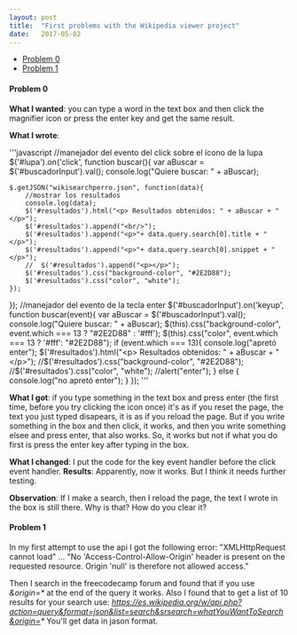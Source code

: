 ```yaml
---
layout: post
title:  "First problems with the Wikipedia viewer project"
date:   2017-05-02
---
```

<ul>
	<li><a href="#prob0">Problem 0</a></li>
	<li><a href="#prob1">Problem 1</a></li>
</ul>


<h4 id="prob0">Problem 0</h4>

**What I wanted**: you can type a word in the text box and then click the magnifier icon or press the enter key and get the same result.

**What I wrote**: 

'''javascript
//manejador del evento del click sobre el ícono de la lupa
$('#lupa').on('click', function buscar(){
	var aBuscar = $('#buscadorInput').val();
	console.log("Quiere buscar: " + aBuscar);

	$.getJSON("wikisearchperro.json", function(data){
		//mostrar los resultados
		console.log(data);
		$('#resultados').html("<p> Resultados obtenidos: " + aBuscar + "</p>");
		$('#resultados').append("<br/>");
		$('#resultados').append("<p>"+ data.query.search[0].title + "</p>");
		$('#resultados').append("<p>"+ data.query.search[0].snippet + "</p>");
		//	$('#resultados').append("<p></p>");
		$('#resultados').css("background-color", "#2E2D88");
		$('#resultados').css("color", "white");
	});
});
//manejador del evento de la tecla enter
$('#buscadorInput').on('keyup', function buscar(event){
		var aBuscar = $('#buscadorInput').val();
		console.log("Quiere buscar: " + aBuscar);
		$(this).css("background-color", event.which === 13 ? "#2E2D88" : '#fff');
		$(this).css("color", event.which === 13 ? '#fff': "#2E2D88");
		if (event.which === 13){
			console.log("apretó enter");
			$('#resultados').html("<p> Resultados obtenidos: " + aBuscar + "</p>");
			//$('#resultados').css("background-color", "#2E2D88");
			//$('#resultados').css("color", "white");
			//alert("enter");
		} else {
			console.log("no apretó enter");
		}
});
'''

**What I got**: if you type something in the text box and press enter (the first time, before you try clicking the icon once) it's as if you reset the page, the text you just typed disapears, it is as if you reload the page. But if you write something in the box and then click, it works, and then you write something elsee and press enter, that also works. So, it works but not if what you do first is press the enter key after typing in the box.

**What I changed**: I put the code for the key event handler before the click event handler.
**Results**: Apparently, now it works. But I think it needs further testing.

**Observation**: If I make a search, then I reload the page, the text I wrote in the box is still there. Why is that? How do you clear it?

<h4 id="prob1">Problem 1</h4>

In my first attempt to use the api I got the following error:
"XMLHttpRequest cannot load" ...
"No 'Access-Control-Allow-Origin' header is present on the requested resource. Origin 'null' is therefore not allowed access."

Then I search in the freecodecamp forum and found that if you use _&origin=*_ at the end of the query it works.
Also I found that to get a list of 10 results for your search use: _https://es.wikipedia.org/w/api.php?action=query&format=json&list=search&srsearch=whatYouWantToSearch&origin=*_
You'll get data in jason format.